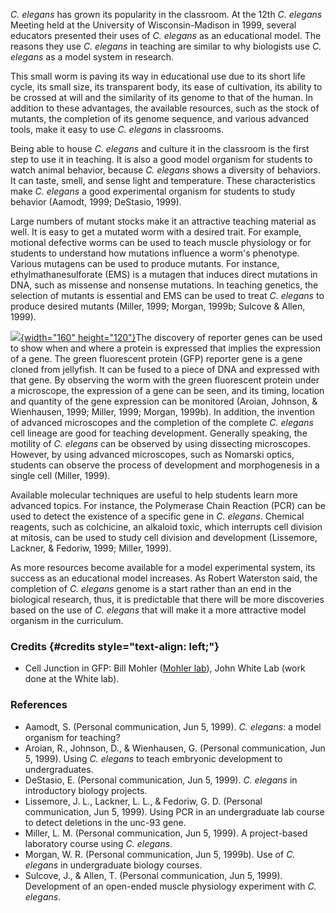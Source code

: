 *C. elegans* has grown its popularity in the classroom. At the 12th *C.
elegans* Meeting held at the University of Wisconsin-Madison in 1999,
several educators presented their uses of *C. elegans* as an educational
model. The reasons they use *C. elegans* in teaching are similar to why
biologists use *C. elegans* as a model system in research.

This small worm is paving its way in educational use due to its short
life cycle, its small size, its transparent body, its ease of
cultivation, its ability to be crossed at will and the similarity of its
genome to that of the human. In addition to these advantages, the
available resources, such as the stock of mutants, the completion of its
genome sequence, and various advanced tools, make it easy to use *C.
elegans* in classrooms.

Being able to house *C. elegans* and culture it in the classroom is the
first step to use it in teaching. It is also a good model organism for
students to watch animal behavior, because *C. elegans* shows a
diversity of behaviors. It can taste, smell, and sense light and
temperature. These characteristics make *C. elegans* a good experimental
organism for students to study behavior (Aamodt, 1999; DeStasio, 1999).

Large numbers of mutant stocks make it an attractive teaching material
as well. It is easy to get a mutated worm with a desired trait. For
example, motional defective worms can be used to teach muscle physiology
or for students to understand how mutations influence a worm\'s
phenotype. Various mutagens can be used to produce mutants. For
instance, ethylmathanesulforate (EMS) is a mutagen that induces direct
mutations in DNA, such as missense and nonsense mutations. In teaching
genetics, the selection of mutants is essential and EMS can be used to
treat *C. elegans* to produce desired mutants (Miller, 1999; Morgan,
1999b; Sulcove & Allen, 1999).

[![](/files/worm/CEjunction.jpg){width="160"
height="120"}](/files/worm/embryodev.mov)The discovery of reporter genes
can be used to show when and where a protein is expressed that implies
the expression of a gene. The green fluorescent protein (GFP) reporter
gene is a gene cloned from jellyfish. It can be fused to a piece of DNA
and expressed with that gene. By observing the worm with the green
fluorescent protein under a microscope, the expression of a gene can be
seen, and its timing, location and quantity of the gene expression can
be monitored (Aroian, Johnson, & Wienhausen, 1999; Miller, 1999; Morgan,
1999b). In addition, the invention of advanced microscopes and the
completion of the complete *C. elegans* cell lineage are good for
teaching development. Generally speaking, the motility of *C. elegans*
can be observed by using dissecting microscopes. However, by using
advanced microscopes, such as Nomarski optics, students can observe the
process of development and morphogenesis in a single cell (Miller,
1999).

Available molecular techniques are useful to help students learn more
advanced topics. For instance, the Polymerase Chain Reaction (PCR) can
be used to detect the existence of a specific gene in *C. elegans*.
Chemical reagents, such as colchicine, an alkaloid toxic, which
interrupts cell division at mitosis, can be used to study cell division
and development (Lissemore, Lackner, & Fedoriw, 1999; Miller, 1999).

As more resources become available for a model experimental system, its
success as an educational model increases. As Robert Waterston said, the
completion of *C. elegans* genome is a start rather than an end in the
biological research, thus, it is predictable that there will be more
discoveries based on the use of *C. elegans* that will make it a more
attractive model organism in the curriculum.

### Credits {#credits style="text-align: left;"}

-   Cell Junction in GFP: Bill Mohler ([Mohler
    lab](https://health.uconn.edu/genetics/)), John White Lab (work done
    at the White lab).

### References

-   Aamodt, S. (Personal communication, Jun 5, 1999). *C. elegans*: a
    model organism for teaching?
-   Aroian, R., Johnson, D., & Wienhausen, G. (Personal communication,
    Jun 5, 1999). Using *C. elegans* to teach embryonic development to
    undergraduates.
-   DeStasio, E. (Personal communication, Jun 5, 1999). *C. elegans* in
    introductory biology projects.
-   Lissemore, J. L., Lackner, L. L., & Fedoriw, G. D. (Personal
    communication, Jun 5, 1999). Using PCR in an undergraduate lab
    course to detect deletions in the unc-93 gene.
-   Miller, L. M. (Personal communication, Jun 5, 1999). A project-based
    laboratory course using *C. elegans*.
-   Morgan, W. R. (Personal communication, Jun 5, 1999b). Use of *C.
    elegans* in undergraduate biology courses.
-   Sulcove, J., & Allen, T. (Personal communication, Jun 5, 1999).
    Development of an open-ended muscle physiology experiment with *C.
    elegans*.
